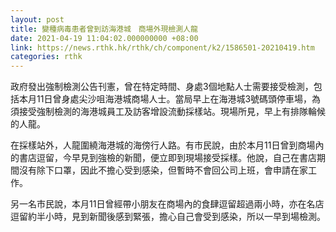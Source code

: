 ```yaml
---
layout: post
title: 變種病毒患者曾到訪海港城　商場外現檢測人龍
date: 2021-04-19 11:04:02.000000000 +08:00
link: https://news.rthk.hk/rthk/ch/component/k2/1586501-20210419.htm
categories: rthk
---
```


政府發出強制檢測公告刊憲，曾在特定時間、身處3個地點人士需要接受檢測，包括本月11日曾身處尖沙咀海港城商場人士。當局早上在海港城3號碼頭停車場，為須接受強制檢測的海港城員工及訪客增設流動採樣站。現場所見，早上有排隊輪候的人龍。

在採樣站外，人龍圍繞海港城的海傍行人路。有市民說，由於本月11日曾到商場內的書店逗留，今早見到強檢的新聞，便立即到現場接受採樣。他說，自己在書店期間沒有除下口罩，因此不擔心受到感染，但暫時不會回公司上班，會申請在家工作。

另一名市民說，本月11日曾經帶小朋友在商場內的食肆逗留超過兩小時，亦在名店逗留約半小時，見到新聞後感到緊張，擔心自己會受到感染，所以一早到場檢測。
